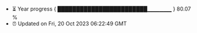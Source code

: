 - ⏳ Year progress { ████████████████████████▁▁▁▁▁▁ } 80.07 %
- ⏰ Updated on Fri, 20 Oct 2023 06:22:49 GMT


